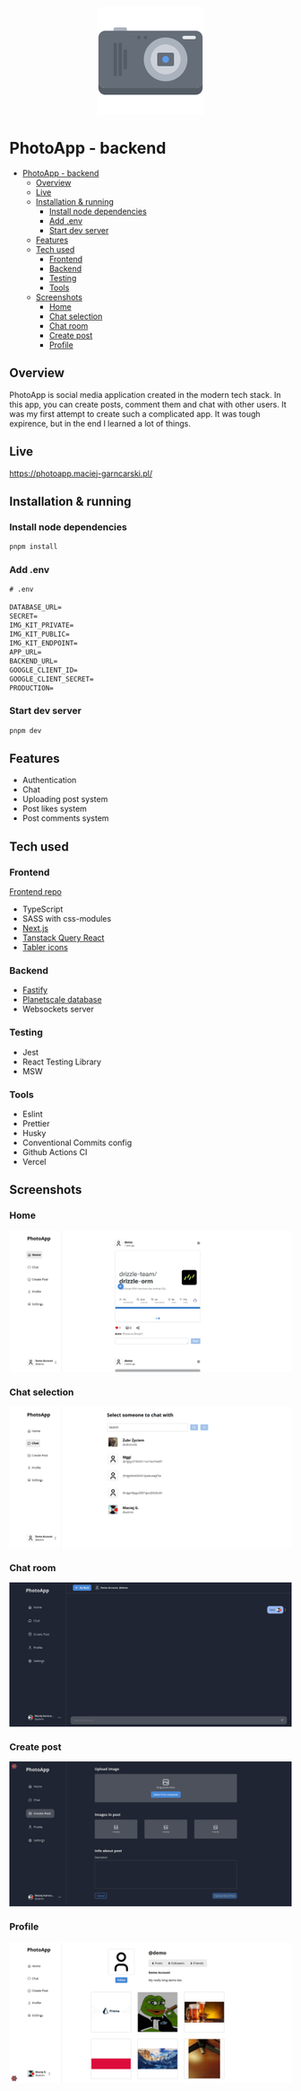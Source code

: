 <p align="center">
  <img width="192" height="192" src="https://raw.githubusercontent.com/MaciejGarncarski/photo-app/main/.github/logo.png">
</p>

# PhotoApp - backend

- [PhotoApp - backend](#photoapp---backend)
  - [Overview](#overview)
  - [Live](#live)
  - [Installation \& running](#installation--running)
    - [Install node dependencies](#install-node-dependencies)
    - [Add .env](#add-env)
    - [Start dev server](#start-dev-server)
  - [Features](#features)
  - [Tech used](#tech-used)
    - [Frontend](#frontend)
    - [Backend](#backend)
    - [Testing](#testing)
    - [Tools](#tools)
  - [Screenshots](#screenshots)
    - [Home](#home)
    - [Chat selection](#chat-selection)
    - [Chat room](#chat-room)
    - [Create post](#create-post)
    - [Profile](#profile)

## Overview

PhotoApp is social media application created in the modern tech stack.
In this app, you can create posts, comment them and chat with other users. It was my first attempt to create such a complicated app. It was tough expirence, but in the end I learned a lot of things.

## Live

<https://photoapp.maciej-garncarski.pl/>

## Installation & running

### Install node dependencies

```bash
pnpm install
```

### Add .env

```
# .env

DATABASE_URL=
SECRET=
IMG_KIT_PRIVATE=
IMG_KIT_PUBLIC=
IMG_KIT_ENDPOINT=
APP_URL=
BACKEND_URL=
GOOGLE_CLIENT_ID=
GOOGLE_CLIENT_SECRET=
PRODUCTION=
```

### Start dev server

```bash
pnpm dev
```

## Features

- Authentication
- Chat
- Uploading post system
- Post likes system
- Post comments system

## Tech used

### Frontend

[Frontend repo](https://github.com/MaciejGarncarski/photo-app)

- TypeScript
- SASS with css-modules
- [Next.js](https://nextjs.org/)
- [Tanstack Query React](https://tanstack.com/query/latest/docs/react/overview)
- [Tabler icons](https://tabler-icons.io/)

### Backend

- [Fastify](https://www.fastify.io/)
- [Planetscale database](https://planetscale.com/)
- Websockets server

### Testing

- Jest
- React Testing Library
- MSW

### Tools

- Eslint
- Prettier
- Husky
- Conventional Commits config
- Github Actions CI
- Vercel

## Screenshots

### Home

![home](https://raw.githubusercontent.com/MaciejGarncarski/photo-app/main/.github/screenshots/home.png)

### Chat selection

![chat](https://raw.githubusercontent.com/MaciejGarncarski/photo-app/main/.github/screenshots/chat.png)

### Chat room

![create post](https://raw.githubusercontent.com/MaciejGarncarski/photo-app/main/.github/screenshots/chat-room.png)

### Create post

![create post](https://raw.githubusercontent.com/MaciejGarncarski/photo-app/main/.github/screenshots/create-post.png)

### Profile

![profile](https://raw.githubusercontent.com/MaciejGarncarski/photo-app/main/.github/screenshots/profile.png)
